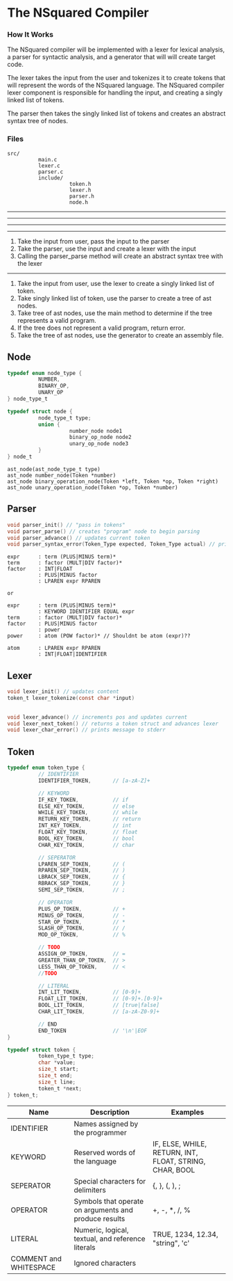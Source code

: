 # The NSquared Compiler

### How It Works
The NSquared compiler will be implemented with a lexer for lexical analysis, a parser for syntactic analysis, and a generator that will will create target code.

The lexer takes the input from the user and tokenizes it to create tokens that will represent the words of the NSquared language. The NSquared compiler lexer component is responsible for handling the input, and creating a singly linked list of tokens.

The parser then takes the singly linked list of tokens and creates an abstract syntax tree of nodes.

### Files
```
src/
          main.c
          lexer.c
          parser.c
          include/
                    token.h
                    lexer.h
                    parser.h
                    node.h
```
---
---
---

---

1. Take the input from user, pass the input to the parser
2. Take the parser, use the input and create a lexer with the input
3. Calling the parser_parse method will create an abstract syntax tree with the lexer

---

1. Take the input from user, use the lexer to create a singly linked list of token.
2. Take singly linked list of token, use the parser to create a tree of ast nodes.
3. Take tree of ast nodes, use the main method to determine if the tree represents a valid program.
4. If the tree does not represent a valid program, return error.
5. Take the tree of ast nodes, use the generator to create an assembly file. 

## Node

```c
typedef enum node_type {
          NUMBER,
          BINARY_OP,
          UNARY_OP
} node_type_t

typedef struct node {
          node_type_t type;
          union {
                    number_node node1
                    binary_op_node node2
                    unary_op_node node3
          }
} node_t
```


```
ast_node(ast_node_type_t type)
ast_node number_node(Token *number)
ast_node binary_operation_node(Token *left, Token *op, Token *right)
ast_node unary_operation_node(Token *op, Token *number) 
```

## Parser

```c
void parser_init() // "pass in tokens"
void parser_parse() // creates "program" node to begin parsing
void parser_advance() // updates current token
void parser_syntax_error(Token_Type expected, Token_Type actual) // prints message to stderr
```
```
expr      : term (PLUS|MINUS term)*
term      : factor (MULT|DIV factor)*
factor    : INT|FLOAT
          : PLUS|MINUS factor
          : LPAREN expr RPAREN

or

expr      : term (PLUS|MINUS term)*
          : KEYWORD IDENTIFIER EQUAL expr
term      : factor (MULT|DIV factor)*
factor    : PLUS|MINUS factor
          : power
power     : atom (POW factor)* // Shouldnt be atom (expr)??

atom      : LPAREN expr RPAREN
          : INT|FLOAT|IDENTIFIER
```

## Lexer
```c
void lexer_init() // updates content
token_t lexer_tokenize(const char *input)

          
void lexer_advance() // increments pos and updates current
void lexer_next_token() // returns a token struct and advances lexer
void lexer_char_error() // prints message to stderr
```

## Token
```c
typedef enum token_type {
          // IDENTIFIER
          IDENTIFIER_TOKEN,       // [a-zA-Z]+

          // KEYWORD
          IF_KEY_TOKEN,           // if
          ELSE_KEY_TOKEN,         // else
          WHILE_KEY_TOKEN,        // while
          RETURN_KEY_TOKEN,       // return
          INT_KEY_TOKEN,          // int
          FLOAT_KEY_TOKEN,        // float
          BOOL_KEY_TOKEN,         // bool
          CHAR_KEY_TOKEN,         // char

          // SEPERATOR
          LPAREN_SEP_TOKEN,       // (
          RPAREN_SEP_TOKEN,       // )
          LBRACK_SEP_TOKEN,       // {
          RBRACK_SEP_TOKEN,       // }
          SEMI_SEP_TOKEN,         // ;

          // OPERATOR
          PLUS_OP_TOKEN,          // +
          MINUS_OP_TOKEN,         // -
          STAR_OP_TOKEN,          // *
          SLASH_OP_TOKEN,         // /
          MOD_OP_TOKEN,           // %

          // TODO
          ASSIGN_OP_TOKEN,        // =
          GREATER_THAN_OP_TOKEN,  // >
          LESS_THAN_OP_TOKEN,     // <
          //TODO

          // LITERAL
          INT_LIT_TOKEN,          // [0-9]+
          FLOAT_LIT_TOKEN,        // [0-9]+.[0-9]+
          BOOL_LIT_TOKEN,         // [true|false]
          CHAR_LIT_TOKEN,         // [a-zA-Z0-9]+

          // END
          END_TOKEN               // '\n'|EOF    
}

typedef struct token {
          token_type_t type;
          char *value;
          size_t start;
          size_t end;
          size_t line;
          token_t *next;
} token_t;
```

| Name | Description | Examples |
| --- | --- | --- |
| IDENTIFIER | Names assigned by the programmer | |
| KEYWORD | Reserved words of the language | IF, ELSE, WHILE, RETURN, INT, FLOAT, STRING, CHAR, BOOL|
| SEPERATOR | Special characters for delimiters | {, }, (, ), ; |
| OPERATOR | Symbols that operate on arguments and produce results| +, -, *, /, % |
| LITERAL | Numeric, logical, textual, and reference literals | TRUE, 1234, 12.34, "string", 'c' |
| COMMENT and WHITESPACE | Ignored characters | |


